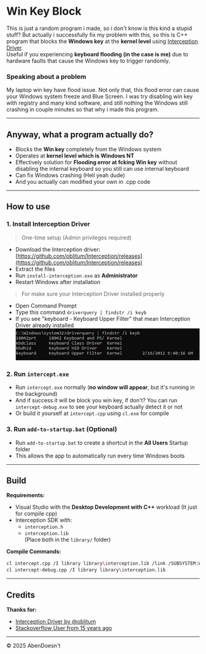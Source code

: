 # Win Key Block

This is just a random program i made, so i don't know is this kind a stupid stuff? But actually i successfully fix my problem with this, so this is C++ program that blocks the **Windows key** at the **kernel level** using [Interception Driver](https://github.com/oblitum/Interception).  
Useful if you experiencing **keyboard flooding (in the case is me)** due to hardware faults that cause the Windows key to trigger randomly. 

### Speaking about a problem
My laptop win key have flood issue. Not only that, this flood error can cause your Windows system freeze and Blue Screen.
I was try disabling win key with registry and many kind software, and still nothing the Windows still crashing in couple minutes so that why i made this program.

---

## Anyway, what a program actually do?

- Blocks the **Win key** completely from the Windows system
- Operates at **kernel level which is Windows NT**
- Effectively solution for **Flooding error at fcking Win key** without disabling the internal keyboard so you still can use internal keyboard
- Can fix Windows crashing (Hell yeah dude) 
- And you actually can modified your own in .cpp code

---

## How to use

### 1. Install Interception Driver  
> One-time setup (Admin privileges required)
  - Download the Interception driver: [https://github.com/oblitum/Interception/releases](https://github.com/oblitum/Interception/releases)
  - Extract the files  
  - Run `install-interception.exe` as **Administrator**  
  - Restart Windows after installation

> For make sure your Interception Driver installed properly
  - Open Command Prompt
  - Type this command `driverquery | findstr /i keyb`
  - If you see "keyboard - Keyboard Upper Filter" that mean Interception Driver already installed
![Preview](https://raw.githubusercontent.com/hybridrev/win-key-block/refs/heads/main/img/Screenshot%202025-07-25%20202605.jpg)

### 2. Run `intercept.exe`

- Run `intercept.exe` normally (**no window will appear**, but it's running in the background)
- And if success it will be block you win key, if don't? You can run `intercept-debug.exe` to see your keyboard actually detect it or not
- Or build it yourself at `intercept.cpp` using `cl.exe` for compile

### 3. Run `add-to-startup.bat` (Optional)

- Run `add-to-startup.bat` to create a shortcut in the **All Users** Startup folder  
- This allows the app to automatically run every time Windows boots

---

## Build

**Requirements:**
- Visual Studio with the **Desktop Development with C++** workload (It just for compile cpp)
- Interception SDK with:
  - `interception.h`
  - `interception.lib`  
  (Place both in the `library/` folder)

**Compile Commands:**

```bash
cl intercept.cpp /I library library\interception.lib /link /SUBSYSTEM:WINDOWS
cl intercept-debug.cpp /I library library\interception.lib
```

---

## Credits
**Thanks for:**
  - [Interception Driver by @oblitum](https://github.com/oblitum/Interception)
  - [Stackoverflow User from 15 years ago](https://stackoverflow.com/questions/3270434/how-do-i-intercept-windows-key-under-windows-7/8844117#8844117)

---
© 2025 AbenDoesn't
